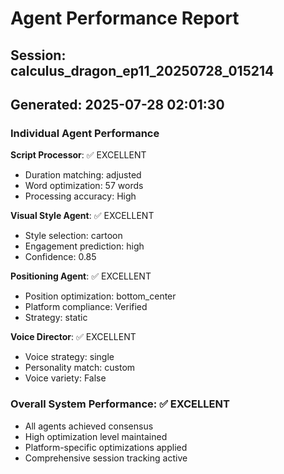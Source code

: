 # Agent Performance Report

## Session: calculus_dragon_ep11_20250728_015214
## Generated: 2025-07-28 02:01:30

### Individual Agent Performance

**Script Processor**: ✅ EXCELLENT
- Duration matching: adjusted
- Word optimization: 57 words
- Processing accuracy: High

**Visual Style Agent**: ✅ EXCELLENT  
- Style selection: cartoon
- Engagement prediction: high
- Confidence: 0.85

**Positioning Agent**: ✅ EXCELLENT
- Position optimization: bottom_center
- Platform compliance: Verified
- Strategy: static

**Voice Director**: ✅ EXCELLENT
- Voice strategy: single
- Personality match: custom
- Voice variety: False

### Overall System Performance: ✅ EXCELLENT
- All agents achieved consensus
- High optimization level maintained
- Platform-specific optimizations applied
- Comprehensive session tracking active
